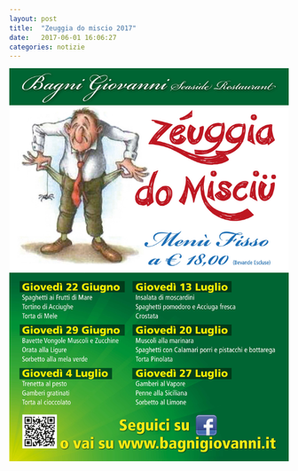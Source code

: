 ```yaml
---
layout: post
title:  "Zeuggia do miscio 2017"
date:   2017-06-01 16:06:27
categories: notizie
---
```


<img src='/images/zeuggia-06-2017.jpg' />